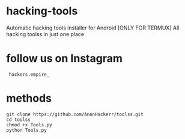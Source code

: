 # hacking-tools

Automatic hacking tools installer for Android [ONLY FOR TERMUX]
All hacking toolss in just one place
 # follow us on Instagram
     hackers.empire_

# methods
    git clone https://github.com/AnonHackerr/toolss.git
    cd toolss
    chmod +x Tools.py
    python Tools.py
